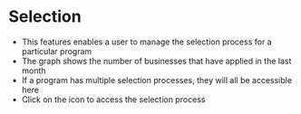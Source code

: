 # Selection
- This features enables a user to manage the selection process for a particular program
- The graph shows the number of businesses that have applied in the last month
- If a program has multiple selection processes, they will all be accessible here
- Click on the icon to access the selection process 